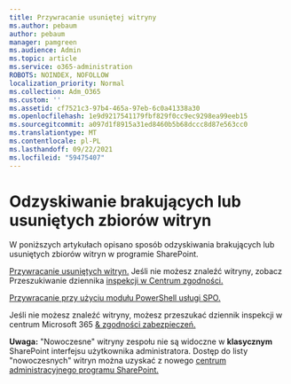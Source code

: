 ```yaml
---
title: Przywracanie usuniętej witryny
ms.author: pebaum
author: pebaum
manager: pamgreen
ms.audience: Admin
ms.topic: article
ms.service: o365-administration
ROBOTS: NOINDEX, NOFOLLOW
localization_priority: Normal
ms.collection: Adm_O365
ms.custom: ''
ms.assetid: cf7521c3-97b4-465a-97eb-6c0a41338a30
ms.openlocfilehash: 1e9d9217541179fbf829f0cc9ec9298ea99eeb15
ms.sourcegitcommit: a097d1f8915a31ed8460b5b68dccc8d87e563cc0
ms.translationtype: MT
ms.contentlocale: pl-PL
ms.lasthandoff: 09/22/2021
ms.locfileid: "59475407"
---
```

# <a name="recover-missing-or-deleted-site-collections"></a>Odzyskiwanie brakujących lub usuniętych zbiorów witryn

W poniższych artykułach opisano sposób odzyskiwania brakujących lub usuniętych zbiorów witryn w programie SharePoint.

[Przywracanie usuniętych witryn.](https://docs.microsoft.com/sharepoint/restore-deleted-site-collection) Jeśli nie możesz znaleźć witryny, zobacz Przeszukiwanie dziennika [inspekcji w Centrum zgodności.](https://docs.microsoft.com/microsoft-365/compliance/search-the-audit-log-in-security-and-compliance)


[Przywracanie przy użyciu modułu PowerShell usługi SPO.](https://support.office.com/article/Introduction-to-the-SharePoint-Online-Management-Shell-C16941C3-19B4-4710-8056-34C034493429)

Jeśli nie możesz znaleźć witryny, możesz przeszukać dziennik inspekcji w centrum Microsoft 365 [ &amp; zgodności zabezpieczeń.](https://docs.microsoft.com/microsoft-365/compliance/search-the-audit-log-in-security-and-compliance)

**Uwaga:** "Nowoczesne" witryny zespołu nie są widoczne w **klasycznym** SharePoint interfejsu użytkownika administratora. Dostęp do listy "nowoczesnych" witryn można uzyskać z nowego [centrum administracyjnego programu SharePoint.](https://docs.microsoft.com/sharepoint/get-started-new-admin-center)


